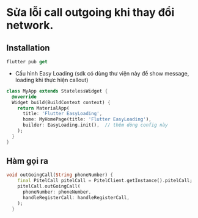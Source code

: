 # Sửa lỗi call outgoing khi thay đổi network.

## Installation

```dart
flutter pub get
```

- Cấu hình Easy Loading (sdk có dùng thư viện này để show message, loading khi thực hiện callout)

```dart
class MyApp extends StatelessWidget {
  @override
  Widget build(BuildContext context) {
    return MaterialApp(
      title: 'Flutter EasyLoading',
      home: MyHomePage(title: 'Flutter EasyLoading'),
      builder: EasyLoading.init(),  // thêm dòng config này
    );
  }
}
```

## Hàm gọi ra

```dart
void outGoingCall(String phoneNumber) {
    final PitelCall pitelCall = PitelClient.getInstance().pitelCall;
    pitelCall.outGoingCall(
      phoneNumber: phoneNumber,
      handleRegisterCall: handleRegisterCall,
    );
  }
```

